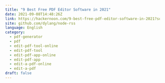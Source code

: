 ```yaml
---
title: "9 Best Free PDF Editor Software in 2021"
date: 2021-09-08T14:48:26Z
link: https://hackernoon.com/9-best-free-pdf-editor-software-in-2021?source=rss&utm_medium=RSS&utm_source=news.12bit.vn
site: github.com/dylang/node-rss
language: English
category:
  - pdf-generator
  - pdf
  - edit-pdf-tool-online
  - edit-pdf-tool
  - edit-pdf-app-online
  - edit-pdf-app
  - edit-a-pdf-online
  - edit-a-pdf
draft: false
---
```


